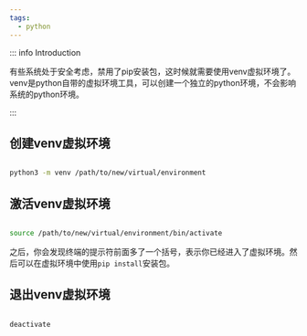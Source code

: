 ```yaml
---
tags:
  - python
---
```

::: info Introduction

有些系统处于安全考虑，禁用了pip安装包，这时候就需要使用venv虚拟环境了。venv是python自带的虚拟环境工具，可以创建一个独立的python环境，不会影响系统的python环境。

:::

## 创建venv虚拟环境

```bash

python3 -m venv /path/to/new/virtual/environment

```

## 激活venv虚拟环境

```bash 

source /path/to/new/virtual/environment/bin/activate

```
之后，你会发现终端的提示符前面多了一个括号，表示你已经进入了虚拟环境。然后可以在虚拟环境中使用`pip install`安装包。

## 退出venv虚拟环境

```bash

deactivate

```


